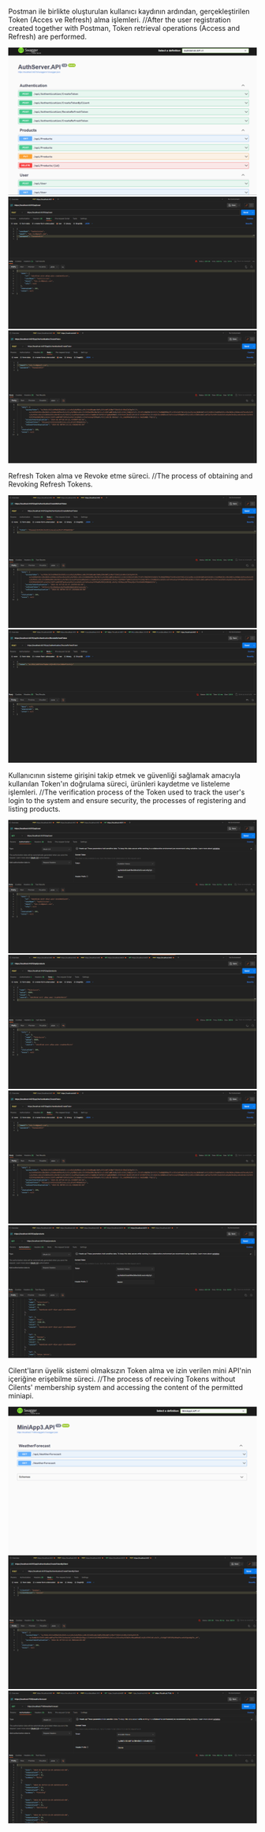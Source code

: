 Postman ile birlikte oluşturulan kullanıcı kaydının ardından, gerçekleştirilen Token (Acces ve Refresh) alma işlemleri. //After the user registration created together with Postman, Token retrieval operations (Access and Refresh) are performed.

![](projectphotos/Swagger.png)
![](projectphotos/PostmanUser.png)
![](projectphotos/PostmanCreateToken.png)




Refresh Token alma ve Revoke etme süreci. //The process of obtaining and Revoking Refresh Tokens.

![](projectphotos/PostmanCreateRefreshToken.png)
![](projectphotos/PostmanRevokeRefreshToken.png)




Kullanıcının sisteme girişini takip etmek ve güvenliği sağlamak amacıyla kullanılan Token'ın doğrulama süreci, ürünleri kaydetme ve listeleme işlemleri. //The verification process of the Token used to track the user's login to the system and ensure security, the processes of registering and listing products.

![](projectphotos/PostmanUserAuth.png)
![](projectphotos/PostmanUpdateProducts.png)
![](projectphotos/PostmanCreateToken.png)
![](projectphotos/PostmanGetProducts.png)




Cilent'ların üyelik sistemi olmaksızın Token alma ve izin verilen mini API'nin içeriğine erişebilme süreci. //The process of receiving Tokens without Cilents' membership system and accessing the content of the permitted miniapi. 

![](projectphotos/Swaggminiapi.png)
![](projectphotos/PostmanCreatTokenByClient.png)
![](projectphotos/PostmanClientAuth.png)

